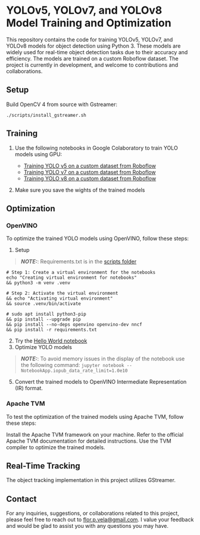 # YOLOv5, YOLOv7, and YOLOv8 Model Training and Optimization

This repository contains the code for training YOLOv5, YOLOv7, and YOLOv8 models for object detection using Python 3. These models are widely used for real-time object detection tasks due to their accuracy and efficiency. The models are trained on a custom Roboflow dataset. The project is currently in development, and welcome to contributions and collaborations.

## Setup

Build OpenCV 4 from source with Gstreamer:

```shell
./scripts/install_gstreamer.sh
```

## Training

1) Use the following notebooks in Google Colaboratory to train YOLO models using GPU:

    * [Training YOLO v5 on a custom dataset from Roboflow](https://github.com/florvela/YOLO-OpenVINO-TVM-GStreamer/blob/main/001%20-%20Training%20models/yolov5/train_yolov5.ipynb)
    * [Training YOLO v7 on a custom dataset from Roboflow](https://github.com/florvela/YOLO-OpenVINO-TVM-GStreamer/blob/main/001%20-%20Training%20models/yolov7/train_yolov7.ipynb)
    * [Training YOLO v8 on a custom dataset from Roboflow](https://github.com/florvela/YOLO-OpenVINO-TVM-GStreamer/blob/main/001%20-%20Training%20models/yolov8/train_yolov8.ipynb)

2) Make sure you save the wights of the trained models

## Optimization

### OpenVINO

To optimize the trained YOLO models using OpenVINO, follow these steps:

1) Setup
> **_NOTE:_**: Requirements.txt is in the [scripts folder](https://github.com/florvela/YOLO-OpenVINO-TVM-GStreamer/tree/main/scripts)
```
# Step 1: Create a virtual environment for the notebooks
echo "Creating virtual environment for notebooks"
&& python3 -m venv .venv

# Step 2: Activate the virtual environment
&& echo "Activating virtual environment"
&& source .venv/bin/activate

# sudo apt install python3-pip
&& pip install --upgrade pip
&& pip install --no-deps openvino openvino-dev nncf
&& pip install -r requirements.txt
```
2) Try the [Hello World notebook](https://github.com/florvela/YOLO-OpenVINO-TVM-GStreamer/blob/main/002%20-%20Optimization%20with%20OpenVINO/notebooks/001-hello-world/001-hello-world.ipynb)
3) Optimize YOLO models
> **_NOTE:_**: To avoid memory issues in the display of the notebook use the following command: ```jupyter notebook --NotebookApp.iopub_data_rate_limit=1.0e10```
5) Convert the trained models to OpenVINO Intermediate Representation (IR) format.

### Apache TVM

To test the optimization of the trained models using Apache TVM, follow these steps:

Install the Apache TVM framework on your machine. Refer to the official Apache TVM documentation for detailed instructions.
Use the TVM compiler to optimize the trained models.

## Real-Time Tracking

The object tracking implementation in this project utilizes GStreamer.

## Contact

For any inquiries, suggestions, or collaborations related to this project, please feel free to reach out to flor.p.vela@gmail.com. I value your feedback and would be glad to assist you with any questions you may have.
